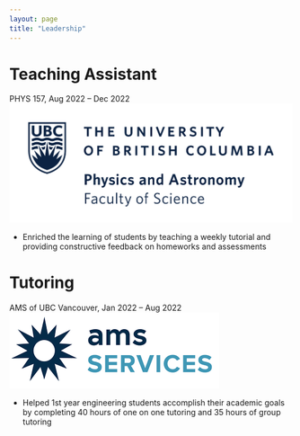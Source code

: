 ```yaml
---
layout: page
title: "Leadership"
---
```


# Teaching Assistant 
PHYS 157, Aug 2022 – Dec 2022  
![rs](https://raw.githubusercontent.com/carterkowel/carterkowel.github.io/master/assets/images/ubcphas.jpg)  
* Enriched the learning of students by teaching a weekly tutorial and providing constructive feedback on homeworks and assessments

# Tutoring  
AMS of UBC Vancouver, Jan 2022 – Aug 2022  
![rs](https://raw.githubusercontent.com/carterkowel/carterkowel.github.io/master/assets/images/amsTut.png)  
* Helped 1st year engineering students accomplish their academic goals by completing 40 hours of one on one tutoring and 35 hours of group tutoring
